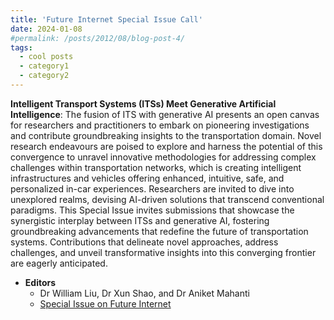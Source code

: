 ```yaml
---
title: 'Future Internet Special Issue Call'
date: 2024-01-08
#permalink: /posts/2012/08/blog-post-4/
tags:
  - cool posts
  - category1
  - category2
---
```


**Intelligent Transport Systems (ITSs) Meet Generative Artificial Intelligence**: The fusion of ITS with generative AI presents an open canvas for researchers and practitioners to embark on pioneering investigations and contribute groundbreaking insights to the transportation domain. Novel research endeavours are poised to explore and harness the potential of this convergence to unravel innovative methodologies for addressing complex challenges within transportation networks, which is creating intelligent infrastructures and vehicles offering enhanced, intuitive, safe, and personalized in-car experiences. Researchers are invited to dive into unexplored realms, devising AI-driven solutions that transcend conventional paradigms. This Special Issue invites submissions that showcase the synergistic interplay between ITSs and generative AI, fostering groundbreaking advancements that redefine the future of transportation systems. Contributions that delineate novel approaches, address challenges, and unveil transformative insights into this converging frontier are eagerly anticipated.
- **Editors**
  - Dr William Liu, Dr Xun Shao, and Dr Aniket Mahanti    
  - [Special Issue on Future Internet](https://www.mdpi.com/journal/futureinternet/special_issues/0K24R3TQ2A)
 
  
